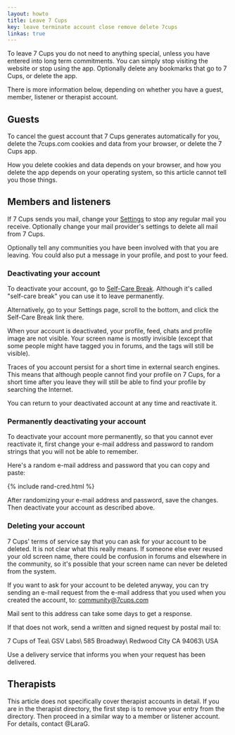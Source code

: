 ```yaml
---
layout: howto
title: Leave 7 Cups
key: leave terminate account close remove delete 7cups
linkas: true
---
```

To leave 7 Cups you do not need to anything special, unless you have entered into long term commitments. You can simply stop visiting the website or stop using the app. Optionally delete any bookmarks that go to 7 Cups, or delete the app.

There is more information below, depending on whether you have a guest, member, listener or therapist account.

## Guests

To cancel the guest account that 7 Cups generates automatically for you, delete the 7cups.com cookies and data from your browser, or delete the 7 Cups app.

How you delete cookies and data depends on your browser, and how you delete the app depends on your operating system, so this article cannot tell you those things.

## Members and listeners

If 7 Cups sends you mail, change your [Settings](https://www.7cups.com/member/editAccount.php) to stop any regular mail you receive. Optionally change your mail provider's settings to delete all mail from 7 Cups.

Optionally tell any communities you have been involved with that you are leaving. You could also put a message in your profile, and post to your feed.

### Deactivating your account

To deactivate your account, go to [Self-Care Break](https://www.7cups.com/member/deactivate.php). Although it's called "self-care break" you can use it to leave permanently.

Alternatively, go to your Settings page, scroll to the bottom, and click the Self-Care Break link there.

When your account is deactivated, your profile, feed, chats and profile image are not visible. Your screen name is mostly invisible (except that some people might have tagged you in forums, and the tags will still be visible).

Traces of you account persist for a short time in external search engines. This means that although people cannot find your profile on 7 Cups, for a short time after you leave they will still be able to find your profile by searching the Internet.

You can return to your deactivated account at any time and reactivate it.

### Permanently deactivating your account

To deactivate your account more permanently, so that you cannot ever reactivate it, first change your e-mail address and password to random strings that you will not be able to remember.

Here's a random e-mail address and password that you can copy and paste:

{% include rand-cred.html %}

After randomizing your e-mail address and password, save the changes. Then deactivate your account as described above.

### Deleting your account

7 Cups' terms of service say that you can ask for your account to be deleted. It is not clear what this really means. If someone else ever reused your old screen name, there could be confusion in forums and elsewhere in the community, so it's possible that your screen name can never be deleted from the system.

If you want to ask for your account to be deleted anyway, you can try sending an e-mail request from the e-mail address that you used when you created the account, to: [community@7cups.com](mailto:community@7cups.com)

Mail sent to this address can take some days to get a response.

If that does not work, send a written and signed request by postal mail to:

7 Cups of Tea\\
GSV Labs\\
585 Broadway\\
Redwood City CA 94063\\
USA

Use a delivery service that informs you when your request has been delivered. 

## Therapists

This article does not specifically cover therapist accounts in detail. If you are in the therapist directory, the first step is to remove your entry from the directory. Then proceed in a similar way to a member or listener account. For details, contact @LaraG.
